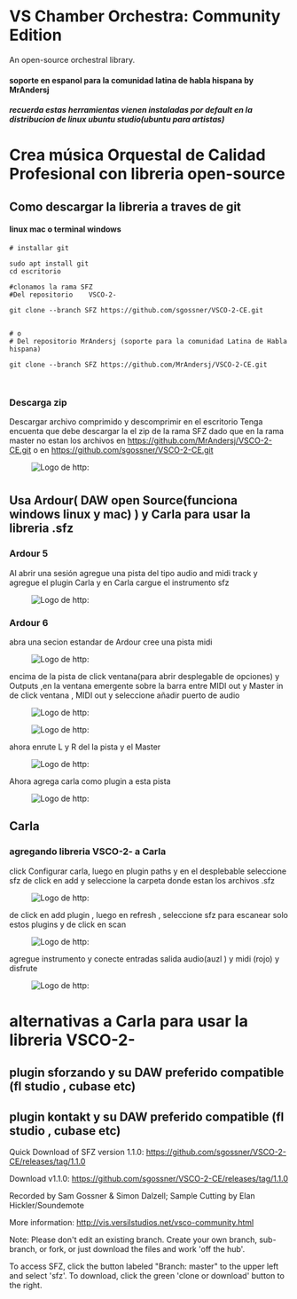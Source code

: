 # VS Chamber Orchestra: Community Edition
An open-source orchestral library.

#### soporte en espanol para la comunidad latina de habla hispana  by MrAndersj

##### recuerda estas herramientas vienen instaladas por default en la distribucion de linux ubuntu studio(ubuntu para artistas)

# Crea música Orquestal de Calidad Profesional con libreria open-source


## Como descargar la libreria a traves de git
#### linux mac o terminal windows
```
# installar git

sudo apt install git 
cd escritorio

#clonamos la rama SFZ 
#Del repositorio    VSCO-2-

git clone --branch SFZ https://github.com/sgossner/VSCO-2-CE.git


# o 
# Del repositorio MrAndersj (soporte para la comunidad Latina de Habla hispana)

git clone --branch SFZ https://github.com/MrAndersj/VSCO-2-CE.git



```


### Descarga zip

Descargar archivo comprimido y descomprimir en el escritorio
Tenga encuenta que debe descargar la el zip de la rama SFZ 
dado que en la rama master no estan los archivos en https://github.com/MrAndersj/VSCO-2-CE.git
o en  https://github.com/sgossner/VSCO-2-CE.git


 <div>
            <figure class="logo">
                <img src="https://i.imgur.com/0M1edu4.png" alt="Logo de http:">
            </figure>
        </div>



# 

## Usa Ardour( DAW open Source(funciona windows linux y mac) ) y Carla para usar la libreria .sfz

### Ardour 5


Al abrir una sesión agregue una pista del tipo audio and midi track y 
agregue el plugin Carla y en Carla cargue el instrumento sfz


 <div>
            <figure class="logo">
                <img src="https://i.imgur.com/zgkwZi6.png" alt="Logo de http:">
            </figure>
        </div>


### Ardour 6

abra una secion estandar de Ardour cree una pista midi


 <div>
            <figure class="logo">
                <img src="https://i.imgur.com/TRlvDWN.png" alt="Logo de http:">
            </figure>
        </div>



encima de la pista de click ventana(para abrir desplegable de opciones) y Outputs ,en la ventana emergente 
 sobre la barra entre  MIDI out y Master in de click  ventana , MIDI out   y seleccione añadir puerto de audio




 <div>
            <figure class="logo">
                <img src="https://i.imgur.com/MIGRrXg.png" alt="Logo de http:">
            </figure>
        </div>


 <div>
            <figure class="logo">
                <img src="https://i.imgur.com/edd701h.png" alt="Logo de http:">
            </figure>
        </div>

ahora enrute  L y R del la pista y el Master
 <div>
            <figure class="logo">
                <img src="https://i.imgur.com/0tO3Ikb.png" alt="Logo de http:">
            </figure>
        </div>



Ahora agrega carla como plugin a esta pista 

<div>
            <figure class="logo">
                <img src="https://i.imgur.com/zgkwZi6.png" alt="Logo de http:">
            </figure>
        </div>


## Carla 
### agregando libreria VSCO-2- a Carla 
click Configurar carla, luego en plugin paths y en el desplebable seleccione sfz
de click en add y seleccione la carpeta donde estan los archivos .sfz

<div>
            <figure class="logo">
                <img src="https://i.imgur.com/RElrUEQ.png" alt="Logo de http:">
            </figure>
        </div>

de click en add plugin , luego en refresh , seleccione sfz para escanear solo estos
plugins y de  click en scan



<div>
            <figure class="logo">
                <img src="https://i.imgur.com/cxCtI0w.png" alt="Logo de http:">
            </figure>
        </div>

agregue instrumento y conecte entradas salida  audio(auzl ) y midi (rojo) y disfrute

<div>
            <figure class="logo">
                <img src="https://i.imgur.com/uQSK6Qn.png" alt="Logo de http:">
            </figure>
        </div>



# alternativas a Carla para usar la libreria VSCO-2-
## plugin sforzando y su DAW preferido compatible (fl studio , cubase etc)

## plugin kontakt y su DAW preferido compatible (fl studio , cubase etc)







Quick Download of SFZ version 1.1.0:
https://github.com/sgossner/VSCO-2-CE/releases/tag/1.1.0


Download v1.1.0: https://github.com/sgossner/VSCO-2-CE/releases/tag/1.1.0

Recorded by Sam Gossner & Simon Dalzell; Sample Cutting by Elan Hickler/Soundemote

More information: http://vis.versilstudios.net/vsco-community.html

Note: Please don't edit an existing branch. Create your own branch, sub-branch, or fork, or just download the files and work 'off the hub'.

To access SFZ, click the button labeled "Branch: master" to the upper left and select 'sfz'. To download, click the green 'clone or download' button to the right.


